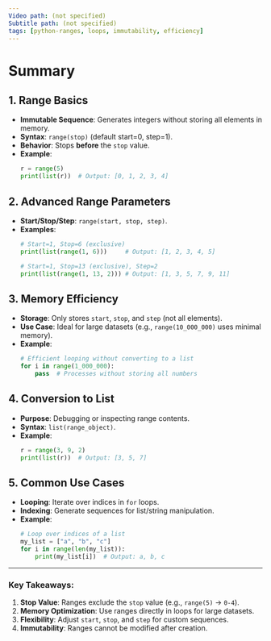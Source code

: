 ```yaml
---
Video path: (not specified)  
Subtitle path: (not specified)  
tags: [python-ranges, loops, immutability, efficiency]  
---
```


# Summary

## 1. **Range Basics**  
   - **Immutable Sequence**: Generates integers without storing all elements in memory.  
   - **Syntax**: `range(stop)` (default start=0, step=1).  
   - **Behavior**: Stops **before** the `stop` value.  
   - **Example**:  
     ```python  
     r = range(5)  
     print(list(r))  # Output: [0, 1, 2, 3, 4]  
     ```

## 2. **Advanced Range Parameters**  
   - **Start/Stop/Step**: `range(start, stop, step)`.  
   - **Examples**:  
     ```python  
     # Start=1, Stop=6 (exclusive)  
     print(list(range(1, 6)))     # Output: [1, 2, 3, 4, 5]  

     # Start=1, Stop=13 (exclusive), Step=2  
     print(list(range(1, 13, 2))) # Output: [1, 3, 5, 7, 9, 11]  
     ```

## 3. **Memory Efficiency**  
   - **Storage**: Only stores `start`, `stop`, and `step` (not all elements).  
   - **Use Case**: Ideal for large datasets (e.g., `range(10_000_000)` uses minimal memory).  
   - **Example**:  
     ```python  
     # Efficient looping without converting to a list  
     for i in range(1_000_000):  
         pass  # Processes without storing all numbers  
     ```

## 4. **Conversion to List**  
   - **Purpose**: Debugging or inspecting range contents.  
   - **Syntax**: `list(range_object)`.  
   - **Example**:  
     ```python  
     r = range(3, 9, 2)  
     print(list(r))  # Output: [3, 5, 7]  
     ```

## 5. **Common Use Cases**  
   - **Looping**: Iterate over indices in `for` loops.  
   - **Indexing**: Generate sequences for list/string manipulation.  
   - **Example**:  
     ```python  
     # Loop over indices of a list  
     my_list = ["a", "b", "c"]  
     for i in range(len(my_list)):  
         print(my_list[i])  # Output: a, b, c  
     ```

---

### Key Takeaways:  
1. **Stop Value**: Ranges exclude the `stop` value (e.g., `range(5)` → `0-4`).  
2. **Memory Optimization**: Use ranges directly in loops for large datasets.  
3. **Flexibility**: Adjust `start`, `stop`, and `step` for custom sequences.  
4. **Immutability**: Ranges cannot be modified after creation.  